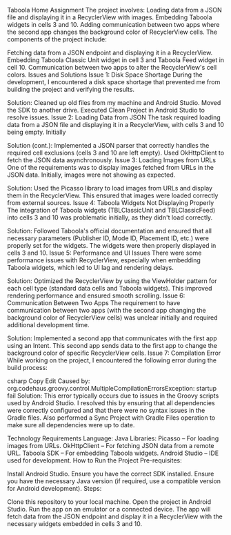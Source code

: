 Taboola Home Assignment
The project involves:
Loading data from a JSON file and displaying it in a RecyclerView with images.
Embedding Taboola widgets in cells 3 and 10.
Adding communication between two apps where the second app changes the background color of RecyclerView cells.
The components of the project include:

Fetching data from a JSON endpoint and displaying it in a RecyclerView.
Embedding Taboola Classic Unit widget in cell 3 and Taboola Feed widget in cell 10.
Communication between two apps to alter the RecyclerView's cell colors.
Issues and Solutions
Issue 1: Disk Space Shortage
During the development, I encountered a disk space shortage that prevented me from building the project and verifying the results.

Solution:
Cleaned up old files from my machine and Android Studio.
Moved the SDK to another drive.
Executed Clean Project in Android Studio to resolve issues.
Issue 2: Loading Data from JSON
The task required loading data from a JSON file and displaying it in a RecyclerView, with cells 3 and 10 being empty. Initially

Solution (cont.):
Implemented a JSON parser that correctly handles the required cell exclusions (cells 3 and 10 are left empty).
Used OkHttpClient to fetch the JSON data asynchronously.
Issue 3: Loading Images from URLs
One of the requirements was to display images fetched from URLs in the JSON data. Initially, images were not showing as expected.

Solution:
Used the Picasso library to load images from URLs and display them in the RecyclerView. This ensured that images were loaded correctly from external sources.
Issue 4: Taboola Widgets Not Displaying Properly
The integration of Taboola widgets (TBLClassicUnit and TBLClassicFeed) into cells 3 and 10 was problematic initially, as they didn't load correctly.

Solution:
Followed Taboola's official documentation and ensured that all necessary parameters (Publisher ID, Mode ID, Placement ID, etc.) were properly set for the widgets.
The widgets were then properly displayed in cells 3 and 10.
Issue 5: Performance and UI Issues
There were some performance issues with RecyclerView, especially when embedding Taboola widgets, which led to UI lag and rendering delays.

Solution:
Optimized the RecyclerView by using the ViewHolder pattern for each cell type (standard data cells and Taboola widgets). This improved rendering performance and ensured smooth scrolling.
Issue 6: Communication Between Two Apps
The requirement to have communication between two apps (with the second app changing the background color of RecyclerView cells) was unclear initially and required additional development time.

Solution:
Implemented a second app that communicates with the first app using an Intent. This second app sends data to the first app to change the background color of specific RecyclerView cells.
Issue 7: Compilation Error
While working on the project, I encountered the following error during the build process:

csharp
Copy
Edit
Caused by: org.codehaus.groovy.control.MultipleCompilationErrorsException: startup fail
Solution:
This error typically occurs due to issues in the Groovy scripts used by Android Studio. I resolved this by ensuring that all dependencies were correctly configured and that there were no syntax issues in the Gradle files.
Also performed a Sync Project with Gradle Files operation to make sure all dependencies were up to date.

Technology Requirements
Language: Java
Libraries:
Picasso – For loading images from URLs.
OkHttpClient – For fetching JSON data from a remote URL.
Taboola SDK – For embedding Taboola widgets.
Android Studio – IDE used for development.
How to Run the Project
Pre-requisites:

Install Android Studio.
Ensure you have the correct SDK installed.
Ensure you have the necessary Java version (if required, use a compatible version for Android development).
Steps:

Clone this repository to your local machine.
Open the project in Android Studio.
Run the app on an emulator or a connected device.
The app will fetch data from the JSON endpoint and display it in a RecyclerView with the necessary widgets embedded in cells 3 and 10.
